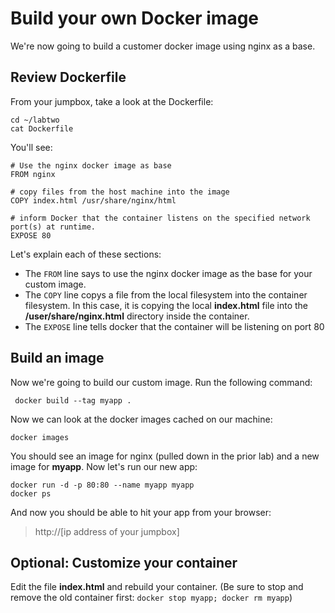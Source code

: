 # Build your own Docker image
We're now going to build a customer docker image using nginx as a base.  
## Review Dockerfile
From your jumpbox, take a look at the Dockerfile:

```
cd ~/labtwo
cat Dockerfile
```
You'll see:
```Docker
# Use the nginx docker image as base
FROM nginx

# copy files from the host machine into the image
COPY index.html /usr/share/nginx/html

# inform Docker that the container listens on the specified network port(s) at runtime.
EXPOSE 80
```
Let's explain each of  these sections:

* The `FROM` line says to use the nginx docker image as the base for your custom image.
* The `COPY` line copys a file from the local filesystem into the container filesystem.  In this case, it is copying the local **index.html** file into the **/user/share/nginx.html** directory inside the container.
* The `EXPOSE` line tells docker that the container will be listening on port 80

## Build an image
Now we're going to build our custom image.  Run the following command:
```
 docker build --tag myapp .
 ```
Now we can look at the docker images cached on our machine:
```
docker images
```
You should see an image for nginx (pulled down in the prior lab) and a new image for **myapp**.  Now let's run our new app:
```
docker run -d -p 80:80 --name myapp myapp
docker ps
```
And now you should be able to hit your app from your browser:
> http://[ip address of your jumpbox]

## Optional: Customize your container
Edit the file **index.html** and rebuild your container.
(Be sure to stop and remove the old container first: `docker stop myapp; docker rm myapp`)
